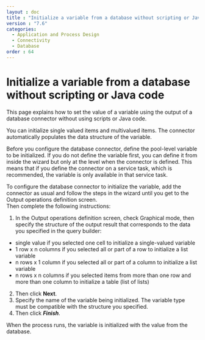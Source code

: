 ```yaml
---
layout : doc
title : "Initialize a variable from a database without scripting or Java code"
version : "7.6"
categories:
  - Application and Process Design
  - Connectivity
  - Database
order : 64
---
```

# Initialize a variable from a database without scripting or Java code

This page explains how to set the value of a variable using the output of a database connector without using scripts or Java code.

You can initialize single valued items and multivalued items. The connector automatically populates the data structure of the variable.

Before you configure the database connector, define the pool-level variable to be initialized. If you do not define the variable first, 
you can define it from inside the wizard but only at the level when the connector is defined. This means that if you define the connector on a service task, which is recommended, the variable is only available in that service task.

To configure the database connector to initialize the variable, add the connector as usual and follow the steps in the wizard until you get to the Output operations definition screen.  
Then complete the following instructions:

1. In the Output operations definition screen, check Graphical mode, then specify the structure of the output result that corresponds to the data you specified in the query builder:
  * single value if you selected one cell to initialize a single-valued variable
  * 1 row x n columns if you selected all or part of a row to initialize a list variable
  * n rows x 1 column if you selected all or part of a column to initialize a list variable
  * n rows x n columns if you selected items from more than one row and more than one column to initialize a table (list of lists)
2. Then click **Next**.
3. Specify the name of the variable being initialized. The variable type must be compatible with the structure you specified. 
4. Then click **_Finish_**.

When the process runs, the variable is initialized with the value from the database.

